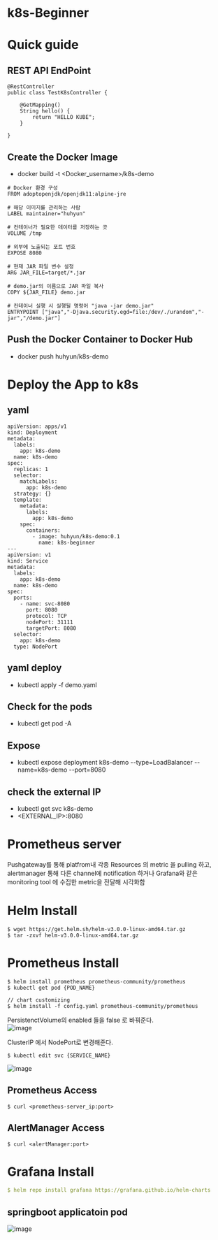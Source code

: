 # k8s-Beginner
# Quick guide

## REST API EndPoint
```
@RestController
public class TestK8sController {

    @GetMapping()
    String hello() {
        return "HELLO KUBE";
    }

}
```
## Create the Docker Image
- docker build -t <Docker_username>/k8s-demo
```
# Docker 환경 구성
FROM adoptopenjdk/openjdk11:alpine-jre

# 해당 이미지를 관리하는 사람
LABEL maintainer="huhyun"

# 컨테이너가 필요한 데이터를 저장하는 곳
VOLUME /tmp

# 외부에 노출되는 포트 번호
EXPOSE 8080

# 현재 JAR 파일 변수 설정
ARG JAR_FILE=target/*.jar

# demo.jar의 이름으로 JAR 파일 복사
COPY ${JAR_FILE} demo.jar

# 컨테이너 실행 시 실행될 명령어 "java -jar demo.jar"
ENTRYPOINT ["java","-Djava.security.egd=file:/dev/./urandom","-jar","/demo.jar"]
```

## Push the Docker Container to Docker Hub
-  docker push huhyun/k8s-demo  

# Deploy the App to k8s

## yaml
```
apiVersion: apps/v1
kind: Deployment
metadata:
  labels:
    app: k8s-demo
  name: k8s-demo
spec:
  replicas: 1
  selector:
    matchLabels:
      app: k8s-demo
  strategy: {}
  template:
    metadata:
      labels:
        app: k8s-demo
    spec:
      containers:
        - image: huhyun/k8s-demo:0.1
          name: k8s-beginner
---
apiVersion: v1
kind: Service
metadata:
  labels:
    app: k8s-demo
  name: k8s-demo
spec:
  ports:
    - name: svc-8080
      port: 8080
      protocol: TCP
      nodePort: 31111
      targetPort: 8080
  selector:
    app: k8s-demo
  type: NodePort
```

## yaml deploy
- kubectl apply -f demo.yaml  

## Check for the pods
- kubectl get pod -A

## Expose
- kubectl expose deployment k8s-demo --type=LoadBalancer --name=k8s-demo --port=8080  

## check the external IP
- kubectl get svc k8s-demo  
- <EXTERNAL_IP>:8080

# Prometheus server

Pushgateway를 통해 platfrom내 각종 Resources 의 metric 을 pulling 하고, alertmanager 통해 다른 channel에 notification 하거나 Grafana와 같은 monitoring tool 에 수집한 metric을 전달해 시각화함

# Helm Install

```docker
$ wget https://get.helm.sh/helm-v3.0.0-linux-amd64.tar.gz
$ tar -zxvf helm-v3.0.0-linux-amd64.tar.gz
```
# Prometheus Install

```docker
$ helm install prometheus prometheus-community/prometheus
$ kubectl get pod {POD_NAME}

// chart customizing
$ helm install -f config.yaml prometheus-community/prometheus
```

PersistenctVolume의 enabled 들을 false 로 바꿔준다.  
![image](https://user-images.githubusercontent.com/34512538/111580057-586c5300-87fa-11eb-8d3f-5d75d745ee9a.png)  


ClusterIP 에서 NodePort로 변경해준다.  

```docker
$ kubectl edit svc {SERVICE_NAME}
```
![image](https://user-images.githubusercontent.com/34512538/111580140-70dc6d80-87fa-11eb-83c8-7893cdbffedd.png)

## Prometheus Access
```
$ curl <prometheus-server_ip:port>
```
## AlertManager Access
```
$ curl <alertManager:port>
```

# Grafana Install

```yaml
$ helm repo install grafana https://grafana.github.io/helm-charts
```

## springboot applicatoin pod
![image](https://user-images.githubusercontent.com/34512538/111579914-2c50d200-87fa-11eb-9e88-48f2c3f3cac0.png)






